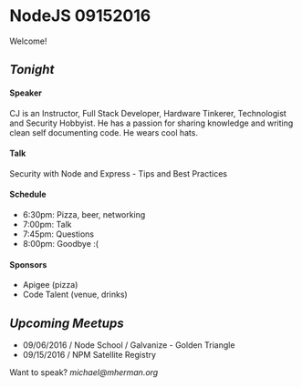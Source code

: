 # NodeJS 09152016

Welcome!

## _Tonight_

#### Speaker

CJ is an Instructor, Full Stack Developer, Hardware Tinkerer, Technologist and Security Hobbyist. He has a passion for sharing knowledge and writing clean self documenting code. He wears cool hats.

#### Talk

Security with Node and Express - Tips and Best Practices

#### Schedule

- 6:30pm: Pizza, beer, networking  
- 7:00pm: Talk  
- 7:45pm: Questions
- 8:00pm: Goodbye :(

#### Sponsors

- Apigee (pizza)
- Code Talent (venue, drinks)

## _Upcoming Meetups_

- 09/06/2016 / Node School	/ Galvanize - Golden Triangle
- 09/15/2016 / NPM Satellite Registry

Want to speak? _michael@mherman.org_
